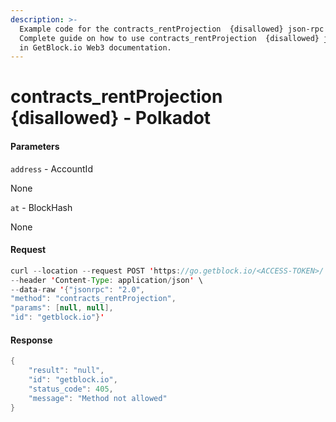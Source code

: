 ```yaml
---
description: >-
  Example code for the contracts_rentProjection  {disallowed} json-rpc method.
  Сomplete guide on how to use contracts_rentProjection  {disallowed} json-rpc
  in GetBlock.io Web3 documentation.
---
```


# contracts\_rentProjection {disallowed} - Polkadot

#### Parameters

`address` - AccountId

None

`at` - BlockHash

None

#### Request

```java
curl --location --request POST 'https://go.getblock.io/<ACCESS-TOKEN>/' \
--header 'Content-Type: application/json' \ 
--data-raw '{"jsonrpc": "2.0",
"method": "contracts_rentProjection",
"params": [null, null],
"id": "getblock.io"}'
```

#### Response

```java
{
    "result": "null",
    "id": "getblock.io",
    "status_code": 405,
    "message": "Method not allowed"
}
```

